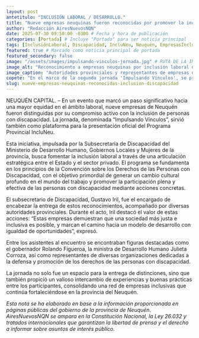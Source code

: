 ```yaml
---
layout: post
antetitulo: "INCLUSIÓN LABORAL / DESARROLLO."
title: "Nueve empresas neuquinas fueron reconocidas por promover la inclusión laboral de personas con discapacidad."
author: "Redacción AiresNuevosNQN"
date: 2025-07-30 09:50:00 -0300 # Fecha y hora de publicación
categories: [Portada] # Incluye "Portada" para ser noticia principal
tags: [InclusiónLaboral, Discapacidad, IncluNeu, Neuquén, EmpresasInclusivas, DesarrolloHumano, RolandoFigueroa, JulietaCorroza, GustavoIril]
featured: true # Marcado como noticia principal de portada
featured_secondary: false
image: "/assets/images/impulsando-vinculos-jornada.jpg" # RUTA DE LA IMAGEN (SUGERENCIA: 800px x 600px - proporción 4:3 para la portada principal) [cite: 2025-06-07]
image_alt: "Reconocimiento a empresas neuquinas por inclusión laboral de personas con discapacidad."
image_caption: "Autoridades provinciales y representantes de empresas durante la jornada 'Impulsando Vínculos'."
copete: "En el marco de la segunda jornada 'Impulsando Vínculos', se presentó oficialmente el Programa Provincial IncluNeu, iniciativa que articula el Estado y el sector privado para el empleo inclusivo."
slug: nueve-empresas-neuquinas-reconocidas-inclusion-discapacidad
---
```


NEUQUÉN CAPITAL. – En un evento que marcó un paso significativo hacia una mayor equidad en el ámbito laboral, nueve empresas de Neuquén fueron distinguidas por su compromiso activo con la inclusión de personas con discapacidad. La jornada, denominada “Impulsando Vínculos”, sirvió también como plataforma para la presentación oficial del Programa Provincial IncluNeu.

Esta iniciativa, impulsada por la Subsecretaría de Discapacidad del Ministerio de Desarrollo Humano, Gobiernos Locales y Mujeres de la provincia, busca fomentar la inclusión laboral a través de una articulación estratégica entre el Estado y el sector privado. El programa se fundamenta en los principios de la Convención sobre los Derechos de las Personas con Discapacidad, con el objetivo primordial de generar un cambio cultural profundo en el mundo del trabajo y promover la participación plena y efectiva de las personas con discapacidad mediante acciones concretas.

El subsecretario de Discapacidad, Gustavo Iril, fue el encargado de encabezar la entrega de estos reconocimientos, acompañado por diversas autoridades provinciales. Durante el acto, Iril destacó el valor de estas acciones: “Estas empresas demuestran que una sociedad más justa e inclusiva es posible, y marcan el camino hacia un modelo de desarrollo con igualdad de oportunidades”, expresó.

Entre los asistentes al encuentro se encontraban figuras destacadas como el gobernador Rolando Figueroa, la ministra de Desarrollo Humano Julieta Corroza, así como representantes de diversas organizaciones dedicadas a la defensa y promoción de los derechos de las personas con discapacidad.

La jornada no solo fue un espacio para la entrega de distinciones, sino que también propició un valioso intercambio de experiencias y buenas prácticas entre los participantes, consolidando una red de empresas inclusivas que continúa fortaleciéndose en la provincia del Neuquén.

*Esta nota se ha elaborado en base a la información proporcionada en páginas públicas del gobierno de la provincia de Neuquén. AiresNuevosNQN se ampara en la Constitución Nacional, la Ley 26.032 y tratados internacionales que garantizan la libertad de prensa y el derecho a informar sobre asuntos de interés público.*